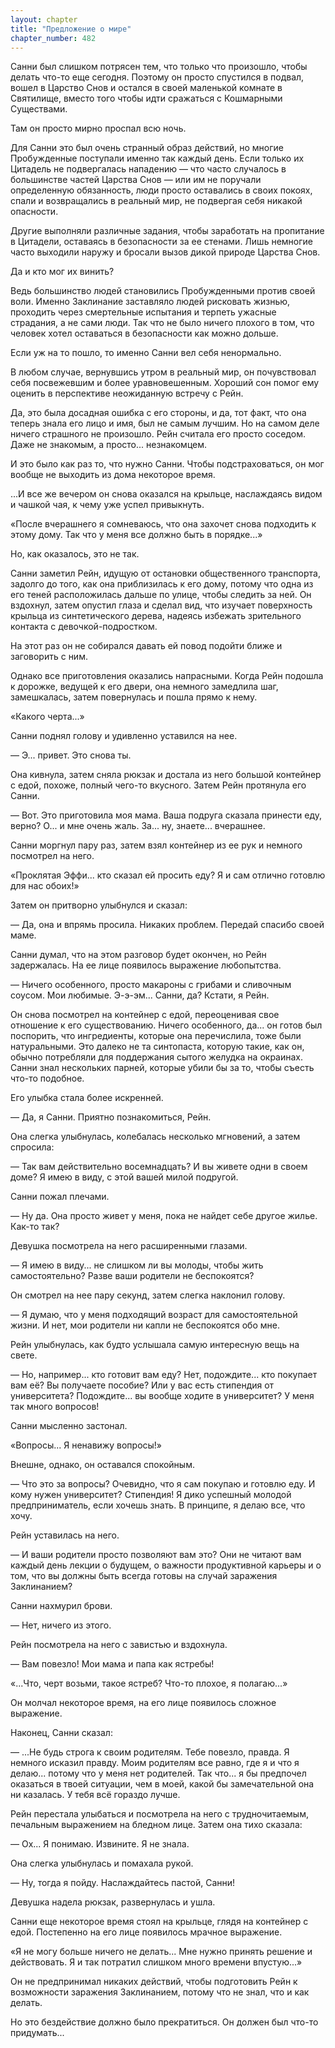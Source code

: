 ```yaml
---
layout: chapter
title: "Предложение о мире"
chapter_number: 482
---
```


Санни был слишком потрясен тем, что только что произошло, чтобы делать что-то еще сегодня. Поэтому он просто спустился в подвал, вошел в Царство Снов и остался в своей маленькой комнате в Святилище, вместо того чтобы идти сражаться с Кошмарными Существами.

Там он просто мирно проспал всю ночь.

Для Санни это был очень странный образ действий, но многие Пробужденные поступали именно так каждый день. Если только их Цитадель не подвергалась нападению — что часто случалось в большинстве частей Царства Снов — или им не поручали определенную обязанность, люди просто оставались в своих покоях, спали и возвращались в реальный мир, не подвергая себя никакой опасности.

Другие выполняли различные задания, чтобы заработать на пропитание в Цитадели, оставаясь в безопасности за ее стенами. Лишь немногие часто выходили наружу и бросали вызов дикой природе Царства Снов.

Да и кто мог их винить?

Ведь большинство людей становились Пробужденными против своей воли. Именно Заклинание заставляло людей рисковать жизнью, проходить через смертельные испытания и терпеть ужасные страдания, а не сами люди. Так что не было ничего плохого в том, что человек хотел оставаться в безопасности как можно дольше.

Если уж на то пошло, то именно Санни вел себя ненормально.

В любом случае, вернувшись утром в реальный мир, он почувствовал себя посвежевшим и более уравновешенным. Хороший сон помог ему оценить в перспективе неожиданную встречу с Рейн.

Да, это была досадная ошибка с его стороны, и да, тот факт, что она теперь знала его лицо и имя, был не самым лучшим. Но на самом деле ничего страшного не произошло. Рейн считала его просто соседом. Даже не знакомым, а просто... незнакомцем.

И это было как раз то, что нужно Санни. Чтобы подстраховаться, он мог вообще не выходить из дома некоторое время.

...И все же вечером он снова оказался на крыльце, наслаждаясь видом и чашкой чая, к чему уже успел привыкнуть.

«После вчерашнего я сомневаюсь, что она захочет снова подходить к этому дому. Так что у меня все должно быть в порядке...»

Но, как оказалось, это не так.

Санни заметил Рейн, идущую от остановки общественного транспорта, задолго до того, как она приблизилась к его дому, потому что одна из его теней расположилась дальше по улице, чтобы следить за ней. Он вздохнул, затем опустил глаза и сделал вид, что изучает поверхность крыльца из синтетического дерева, надеясь избежать зрительного контакта с девочкой-подростком.

На этот раз он не собирался давать ей повод подойти ближе и заговорить с ним.

Однако все приготовления оказались напрасными. Когда Рейн подошла к дорожке, ведущей к его двери, она немного замедлила шаг, замешкалась, затем повернулась и пошла прямо к нему.

«Какого черта...»

Санни поднял голову и удивленно уставился на нее.

— Э... привет. Это снова ты.

Она кивнула, затем сняла рюкзак и достала из него большой контейнер с едой, похоже, полный чего-то вкусного. Затем Рейн протянула его Санни.

— Вот. Это приготовила моя мама. Ваша подруга сказала принести еду, верно? О... и мне очень жаль. За... ну, знаете... вчерашнее.

Санни моргнул пару раз, затем взял контейнер из ее рук и немного посмотрел на него.

«Проклятая Эффи... кто сказал ей просить еду? Я и сам отлично готовлю для нас обоих!»

Затем он притворно улыбнулся и сказал:

— Да, она и впрямь просила. Никаких проблем. Передай спасибо своей маме.

Санни думал, что на этом разговор будет окончен, но Рейн задержалась. На ее лице появилось выражение любопытства.

— Ничего особенного, просто макароны с грибами и сливочным соусом. Мои любимые. Э-э-эм... Санни, да? Кстати, я Рейн.

Он снова посмотрел на контейнер с едой, переоценивая свое отношение к его существованию. Ничего особенного, да... он готов был поспорить, что ингредиенты, которые она перечислила, тоже были натуральными. Это далеко не та синтопаста, которую такие, как он, обычно потребляли для поддержания сытого желудка на окраинах. Санни знал нескольких парней, которые убили бы за то, чтобы съесть что-то подобное.

Его улыбка стала более искренней.

— Да, я Санни. Приятно познакомиться, Рейн.

Она слегка улыбнулась, колебалась несколько мгновений, а затем спросила:

— Так вам действительно восемнадцать? И вы живете одни в своем доме? Я имею в виду, с этой вашей милой подругой.

Санни пожал плечами.

— Ну да. Она просто живет у меня, пока не найдет себе другое жилье. Как-то так?

Девушка посмотрела на него расширенными глазами.

— Я имею в виду... не слишком ли вы молоды, чтобы жить самостоятельно? Разве ваши родители не беспокоятся?

Он смотрел на нее пару секунд, затем слегка наклонил голову.

— Я думаю, что у меня подходящий возраст для самостоятельной жизни. И нет, мои родители ни капли не беспокоятся обо мне.

Рейн улыбнулась, как будто услышала самую интересную вещь на свете.

— Но, например... кто готовит вам еду? Нет, подождите... кто покупает вам её? Вы получаете пособие? Или у вас есть стипендия от университета? Подождите... вы вообще ходите в университет? У меня так много вопросов!

Санни мысленно застонал.

«Вопросы... Я ненавижу вопросы!»

Внешне, однако, он оставался спокойным.

— Что это за вопросы? Очевидно, что я сам покупаю и готовлю еду. И кому нужен университет? Стипендия! Я дико успешный молодой предприниматель, если хочешь знать. В принципе, я делаю все, что хочу.

Рейн уставилась на него.

— И ваши родители просто позволяют вам это? Они не читают вам каждый день лекции о будущем, о важности продуктивной карьеры и о том, что вы должны быть всегда готовы на случай заражения Заклинанием?

Санни нахмурил брови.

— Нет, ничего из этого.

Рейн посмотрела на него с завистью и вздохнула.

— Вам повезло! Мои мама и папа как ястребы!

«...Что, черт возьми, такое ястреб? Что-то плохое, я полагаю...»

Он молчал некоторое время, на его лице появилось сложное выражение.

Наконец, Санни сказал:

— ...Не будь строга к своим родителям. Тебе повезло, правда. Я немного исказил правду. Моим родителям все равно, где я и что я делаю... потому что у меня нет родителей. Так что... я бы предпочел оказаться в твоей ситуации, чем в моей, какой бы замечательной она ни казалась. У тебя всё гораздо лучше.

Рейн перестала улыбаться и посмотрела на него с трудночитаемым, печальным выражением на бледном лице. Затем она тихо сказала:

— Ох... Я понимаю. Извините. Я не знала.

Она слегка улыбнулась и помахала рукой.

— Ну, тогда я пойду. Наслаждайтесь пастой, Санни!

Девушка надела рюкзак, развернулась и ушла.

Санни еще некоторое время стоял на крыльце, глядя на контейнер с едой. Постепенно на его лице появилось мрачное выражение.

«Я не могу больше ничего не делать... Мне нужно принять решение и действовать. Я и так потратил слишком много времени впустую...»

Он не предпринимал никаких действий, чтобы подготовить Рейн к возможности заражения Заклинанием, потому что не знал, что и как делать.

Но это бездействие должно было прекратиться. Он должен был что-то придумать...